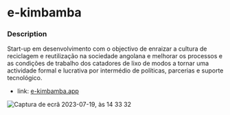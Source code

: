 # e-kimbamba

### Description
Start-up em desenvolvimento com o objectivo de enraizar a cultura de reciclagem e reutilização na sociedade angolana e melhorar os processos e as condições de trabalho dos catadores de lixo de modos a tornar uma actividade formal e lucrativa por intermédio de políticas, parcerias e suporte tecnológico.

- link: [e-kimbamba.app](https://e-kimbamba.vercel.app/)

![Captura de ecrã 2023-07-19, às 14 33 32](https://github.com/Seratooo/e-kimbamba/assets/72074975/fe2315a7-438e-46ac-8eac-3802c6cfae4b)
